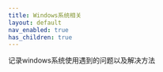```yaml
---
title: Windows系统相关
layout: default
nav_enabled: true
has_children: true
---
```

记录windows系统使用遇到的问题以及解决方法
